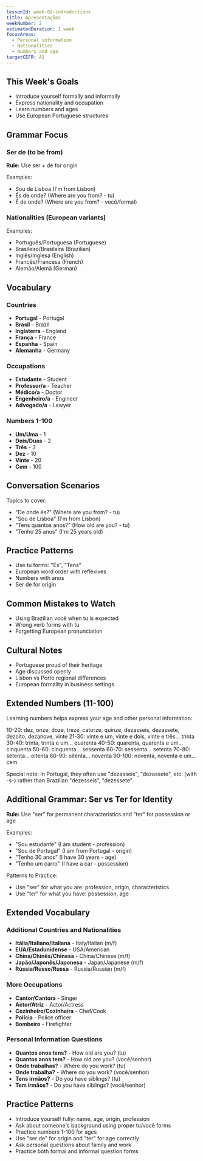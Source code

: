 ```yaml
---
lessonId: week-02-introductions
title: Apresentações
weekNumber: 2
estimatedDuration: 1 week
focusAreas:
  - Personal information
  - Nationalities
  - Numbers and age
targetCEFR: A1
---
```


## This Week's Goals

- Introduce yourself formally and informally
- Express nationality and occupation
- Learn numbers and ages
- Use European Portuguese structures

## Grammar Focus

### Ser de (to be from)

**Rule:** Use ser + de for origin

Examples:
- Sou de Lisboa (I'm from Lisbon)
- És de onde? (Where are you from? - tu)
- É de onde? (Where are you from? - você/formal)

### Nationalities (European variants)

Examples:
- Português/Portuguesa (Portuguese)
- Brasileiro/Brasileira (Brazilian)
- Inglês/Inglesa (English)
- Francês/Francesa (French)
- Alemão/Alemã (German)

## Vocabulary

### Countries
- **Portugal** - Portugal
- **Brasil** - Brazil
- **Inglaterra** - England
- **França** - France
- **Espanha** - Spain
- **Alemanha** - Germany

### Occupations
- **Estudante** - Student
- **Professor/a** - Teacher
- **Médico/a** - Doctor
- **Engenheiro/a** - Engineer
- **Advogado/a** - Lawyer

### Numbers 1-100
- **Um/Uma** - 1
- **Dois/Duas** - 2
- **Três** - 3
- **Dez** - 10
- **Vinte** - 20
- **Cem** - 100

## Conversation Scenarios

Topics to cover:
- "De onde és?" (Where are you from? - tu)
- "Sou de Lisboa" (I'm from Lisbon)
- "Tens quantos anos?" (How old are you? - tu)
- "Tenho 25 anos" (I'm 25 years old)

## Practice Patterns

- Use tu forms: "És", "Tens"
- European word order with reflexives
- Numbers with anos
- Ser de for origin

## Common Mistakes to Watch

- Using Brazilian você when tu is expected
- Wrong verb forms with tu
- Forgetting European pronunciation

## Cultural Notes

- Portuguese proud of their heritage
- Age discussed openly
- Lisbon vs Porto regional differences
- European formality in business settings

## Extended Numbers (11-100)

Learning numbers helps express your age and other personal information:

10-20: dez, onze, doze, treze, catorze, quinze, dezasseis, dezassete, dezoito, dezanove, vinte
21-30: vinte e um, vinte e dois, vinte e três... trinta
30-40: trinta, trinta e um... quarenta
40-50: quarenta, quarenta e um... cinquenta
50-60: cinquenta... sessenta
60-70: sessenta... setenta
70-80: setenta... oitenta
80-90: oitenta... noventa
90-100: noventa, noventa e um... cem

Special note: In Portugal, they often use "dezasseis", "dezassete", etc. (with -s-) rather than Brazilian "dezesseis", "dezessete".

## Additional Grammar: Ser vs Ter for Identity

**Rule:** Use "ser" for permanent characteristics and "ter" for possession or age

Examples:
- "Sou estudante" (I am student - profession)
- "Sou de Portugal" (I am from Portugal - origin)
- "Tenho 30 anos" (I have 30 years - age)
- "Tenho um carro" (I have a car - possession)

Patterns to Practice:
- Use "ser" for what you are: profession, origin, characteristics
- Use "ter" for what you have: possession, age

## Extended Vocabulary

### Additional Countries and Nationalities
- **Itália/Italiano/Italiana** - Italy/Italian (m/f)
- **EUA/Estadunidense** - USA/American
- **China/Chinês/Chinesa** - China/Chinese (m/f)
- **Japão/Japonês/Japonesa** - Japan/Japanese (m/f)
- **Rússia/Russo/Russa** - Russia/Russian (m/f)

### More Occupations
- **Cantor/Cantora** - Singer
- **Actor/Atriz** - Actor/Actress
- **Cozinheiro/Cozinheira** - Chef/Cook
- **Polícia** - Police officer
- **Bombeiro** - Firefighter

### Personal Information Questions
- **Quantos anos tens?** - How old are you? (tu)
- **Quantos anos tem?** - How old are you? (você/senhor)
- **Onde trabalhas?** - Where do you work? (tu)
- **Onde trabalha?** - Where do you work? (você/senhor)
- **Tens irmãos?** - Do you have siblings? (tu)
- **Tem irmãos?** - Do you have siblings? (você/senhor)

## Practice Patterns

- Introduce yourself fully: name, age, origin, profession
- Ask about someone's background using proper tu/você forms
- Practice numbers 1-100 for ages
- Use "ser de" for origin and "ter" for age correctly
- Ask personal questions about family and work
- Practice both formal and informal question forms
